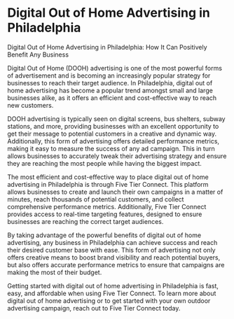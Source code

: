 # Digital Out of Home Advertising in Philadelphia

Digital Out of Home Advertising in Philadelphia: How It Can Positively Benefit Any Business

Digital Out of Home (DOOH) advertising is one of the most powerful forms of advertisement and is becoming an increasingly popular strategy for businesses to reach their target audience. In Philadelphia, digital out of home advertising has become a popular trend amongst small and large businesses alike, as it offers an efficient and cost-effective way to reach new customers.

DOOH advertising is typically seen on digital screens, bus shelters, subway stations, and more, providing businesses with an excellent opportunity to get their message to potential customers in a creative and dynamic way. Additionally, this form of advertising offers detailed performance metrics, making it easy to measure the success of any ad campaign. This in turn allows businesses to accurately tweak their advertising strategy and ensure they are reaching the most people while having the biggest impact.

The most efficient and cost-effective way to place digital out of home advertising in Philadelphia is through Five Tier Connect. This platform allows businesses to create and launch their own campaigns in a matter of minutes, reach thousands of potential customers, and collect comprehensive performance metrics. Additionally, Five Tier Connect provides access to real-time targeting features, designed to ensure businesses are reaching the correct target audiences.

By taking advantage of the powerful benefits of digital out of home advertising, any business in Philadelphia can achieve success and reach their desired customer base with ease. This form of advertising not only offers creative means to boost brand visibility and reach potential buyers, but also offers accurate performance metrics to ensure that campaigns are making the most of their budget.

Getting started with digital out of home advertising in Philadelphia is fast, easy, and affordable when using Five Tier Connect. To learn more about digital out of home advertising or to get started with your own outdoor advertising campaign, reach out to Five Tier Connect today.
